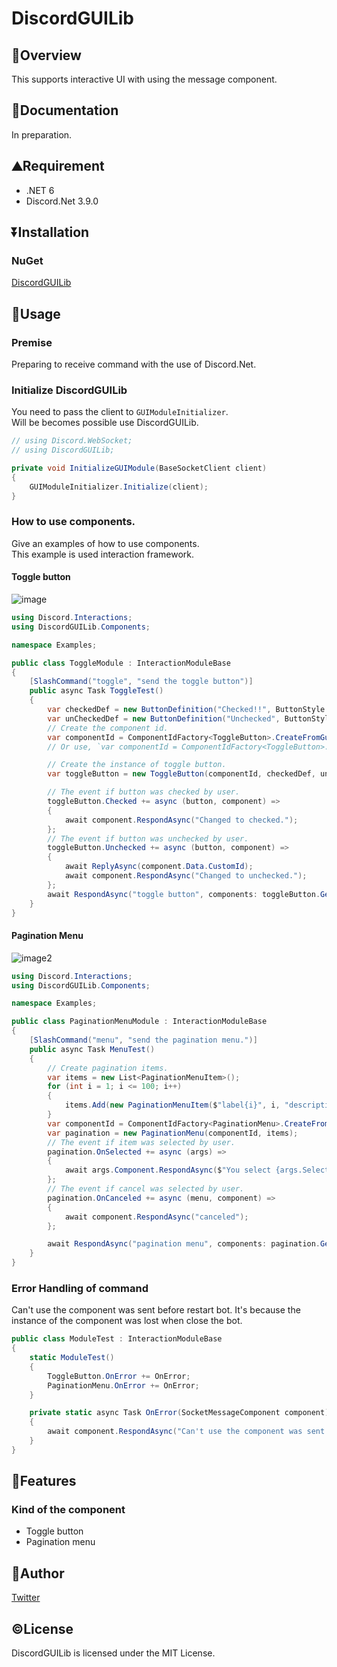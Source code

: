 # DiscordGUILib

## 📔Overview
This supports interactive UI with using the message component.  

## 📑Documentation
In preparation.

## ⛰️Requirement
- .NET 6
- Discord.Net 3.9.0

## ⏬Installation
### NuGet

[DiscordGUILib](https://www.nuget.org/packages/DiscordGUILib/)

## 📱Usage

### Premise
Preparing to receive command with the use of Discord.Net.

### Initialize DiscordGUILib
You need to pass the client to `GUIModuleInitializer`.  
Will be becomes possible use DiscordGUILib.
```cs
// using Discord.WebSocket;
// using DiscordGUILib;

private void InitializeGUIModule(BaseSocketClient client)
{
    GUIModuleInitializer.Initialize(client);
}
```

### How to use components.
Give an examples of how to use components.  
This example is used interaction framework.
#### Toggle button
![image](https://user-images.githubusercontent.com/66455966/218487397-5326f98f-ad75-473e-9790-2f16139330ea.png)
```cs
using Discord.Interactions;
using DiscordGUILib.Components;

namespace Examples;

public class ToggleModule : InteractionModuleBase 
{
    [SlashCommand("toggle", "send the toggle button")]
    public async Task ToggleTest()
    {
        var checkedDef = new ButtonDefinition("Checked!!", ButtonStyle.Success, emote: Emoji.Parse(":ballot_box_with_check:"));
        var unCheckedDef = new ButtonDefinition("Unchecked", ButtonStyle.Danger, emote: Emoji.Parse(":blue_square:"));
        // Create the component id.
        var componentId = ComponentIdFactory<ToggleButton>.CreateFromGuid();
        // Or use, `var componentId = ComponentIdFactory<ToggleButton>.CreateNew("any string(max length is 50.)");`

        // Create the instance of toggle button.
        var toggleButton = new ToggleButton(componentId, checkedDef, unCheckedDef);

        // The event if button was checked by user.
        toggleButton.Checked += async (button, component) =>
        {
            await component.RespondAsync("Changed to checked.");
        };
        // The event if button was unchecked by user.
        toggleButton.Unchecked += async (button, component) =>
        {
            await ReplyAsync(component.Data.CustomId);
            await component.RespondAsync("Changed to unchecked.");
        };
        await RespondAsync("toggle button", components: toggleButton.GetComponentBuilder().Build());
    }
}
```
#### Pagination Menu
![image2](https://user-images.githubusercontent.com/66455966/218487504-4ff6ee79-bf18-4b3f-87da-a4979e5fc064.png)
```cs
using Discord.Interactions;
using DiscordGUILib.Components;

namespace Examples;

public class PaginationMenuModule : InteractionModuleBase 
{
    [SlashCommand("menu", "send the pagination menu.")]
    public async Task MenuTest()
    {
        // Create pagination items.
        var items = new List<PaginationMenuItem>();
        for (int i = 1; i <= 100; i++)
        {
            items.Add(new PaginationMenuItem($"label{i}", i, "description"));
        }
        var componentId = ComponentIdFactory<PaginationMenu>.CreateFromGuid();
        var pagination = new PaginationMenu(componentId, items);
        // The event if item was selected by user.
        pagination.OnSelected += async (args) =>
        {
            await args.Component.RespondAsync($"You select {args.SelectedItem.Label}.");
        };
        // The event if cancel was selected by user. 
        pagination.OnCanceled += async (menu, component) =>
        {
            await component.RespondAsync("canceled");
        };

        await RespondAsync("pagination menu", components: pagination.GetComponentBuilder().Build());
    }
}
```

### Error Handling of command
Can't use the component was sent before restart bot. It's because the instance of the component was lost when close the bot.  
```cs
public class ModuleTest : InteractionModuleBase
{
    static ModuleTest()
    {
        ToggleButton.OnError += OnError;
        PaginationMenu.OnError += OnError;
    }

    private static async Task OnError(SocketMessageComponent component)
    {
        await component.RespondAsync("Can't use the component was sent before restart bot.");
    }
}
```

## 👀Features
### Kind of the component
- Toggle button
- Pagination menu

## 🍄Author
[Twitter](https://twitter.com/DTB_AutumnSky)

## ©️License
DiscordGUILib is licensed under the MIT License.
